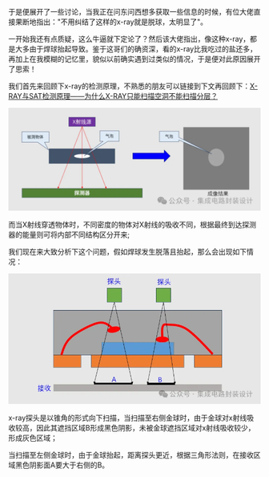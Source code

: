 
于是便展开了一些讨论，当我正在问东问西想多获取一些信息的时候，有位大佬直接果断地指出："不用纠结了这样的x-ray就是脱球，太明显了"。

一开始我还有点质疑，这么牛逼就下定论了？然后该大佬指出，像这种x-ray，都是大多由于焊球抬起导致。鉴于这哥们的确资深，看的x-ray比我吃过的盐还多，再加上在我模糊的记忆里，貌似以前确实遇到过类似的情况，于是便对此原因展开了思索！

我们首先来回顾下x-ray的检测原理，不熟悉的朋友可以链接到下文再回顾下：[X-RAY与SAT检测原理——为什么X-RAY只能扫描空洞不能扫描分层？](https://mp.weixin.qq.com/s?__biz=MzkxNDcxMjMyNA==&mid=2247484365&idx=1&sn=6b9390c020e2ed4eadd04a5b05659e03&scene=21#wechat_redirect)

![](https://raw.githubusercontent.com/LeroyK111/pictureBed/master/20250116223003.png)

而当X射线穿透物体时，不同密度的物体对X射线的吸收不同，根据最终到达探测器的能量则可将内部不同结构区分开来;

我们现在来大致分析下这个问题，假如焊球发生脱落且抬起，那么会出现如下情况：

![](https://raw.githubusercontent.com/LeroyK111/pictureBed/master/20250116223229.png)

x-ray探头是以锥角的形式向下扫描，当扫描至右侧金球时，由于金球对x射线吸收较高，因此其遮挡区域B形成黑色阴影，未被金球遮挡区域对x射线吸收较少，形成灰色区域；

当扫描至左侧金球时，由于金球抬起，距离探头更近，根据三角形法则，在接收区域黑色阴影面A要大于右侧的B。


